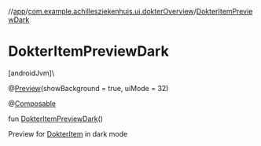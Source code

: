 //[app](../../index.md)/[com.example.achillesziekenhuis.ui.dokterOverview](index.md)/[DokterItemPreviewDark](-dokter-item-preview-dark.md)

# DokterItemPreviewDark

[androidJvm]\

@[Preview](https://developer.android.com/reference/kotlin/androidx/compose/ui/tooling/preview/Preview.html)(showBackground = true, uiMode = 32)

@[Composable](https://developer.android.com/reference/kotlin/androidx/compose/runtime/Composable.html)

fun [DokterItemPreviewDark](-dokter-item-preview-dark.md)()

Preview for [DokterItem](-dokter-item.md) in dark mode
